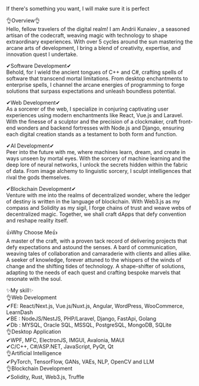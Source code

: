 If there's something you want, I will make sure it is perfect

👌Overview👌
<br/>
Hello, fellow travelers of the digital realm!
I am Andrii Kunaiev , a seasoned artisan of the codecraft, weaving magic with technology to shape extraordinary experiences.
With over 5 cycles around the sun mastering the arcane arts of development, I bring a blend of creativity, expertise, and innovation quest I undertake.

✔Software Development✔
<br/>
Behold, for I wield the ancient tongues of C++ and C#, crafting spells of software that transcend mortal limitations.
From desktop enchantments to enterprise spells, I channel the arcane energies of programming to forge solutions that surpass expectations and unleash boundless potential.

✔Web Development✔
<br/>
As a sorcerer of the web, I specialize in conjuring captivating user experiences using modern enchantments like React, Vue.js and Laravel.
With the finesse of a sculptor and the precision of a clockmaker, craft front-end wonders and backend fortresses with Node.js and Django, ensuring each digital creation stands as a testament to both form and function.

✔AI Development✔
<br/>
Peer into the future with me, where machines learn, dream, and create in ways unseen by mortal eyes.
With the sorcery of machine learning and the deep lore of neural networks, I unlock the secrets hidden within the fabric of data.
From image alchemy to linguistic sorcery, I sculpt intelligences that rival the gods themselves.

✔Blockchain Development✔
<br/>
Venture with me into the realms of decentralized wonder, where the ledger of destiny is written in the language of blockchain.
With Web3.js as my compass and Solidity as my sigil, I forge chains of trust and weave webs of decentralized magic.
Together, we shall craft dApps that defy convention and reshape reality itself.

👍Why Choose Me👍
<br/>
A master of the craft, with a proven tack record of delivering projects that defy expectations and astound the senses.
A bard of communication, weaving tales of collaboration and camaraderie with clients and allies alike.
A seeker of knowledge, forever attuned to the whispers of the winds of change and the shifting tides of technology.
A shape-shifter of solutions, adapting to the needs of each quest and crafting bespoke marvels that resonate with the soul.

✨My skill✨
<br/>
👌Web Development
<br/>
✔FE: React/Next.js, Vue.js/Nuxt.js, Angular, WordPress, WooCommerce, LearnDash
<br/>
✔BE : NodeJS/NestJS, PHP/Laravel, Django, FastApi, Golang
<br/>
✔Db : MYSQL, Oracle SQL, MSSQL, PostgreSQL, MongoDB, SQLite
<br/>
👌Desktop Application
<br/>
✔WPF, MFC, ElectronJS, IMGUI, Avalonia, MAUI
<br/>
✔C/C++, C#/ASP.NET, JavaScript, PyQt, Qt
<br/>
👌Artificial Intelligence
<br/>
✔PyTorch, TensorFlow, GANs, VAEs, NLP, OpenCV and LLM
<br/>
👌Blockchain Development
<br/>
✔Solidity, Rust, Web3.js, Truffle
<br/>
